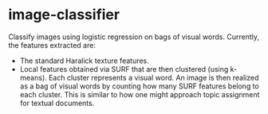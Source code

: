 # image-classifier
Classify images using logistic regression on bags of visual words.  Currently,
the features extracted are:

- The standard Haralick texture features.
- Local features obtained via SURF that are then clustered (using k-means).  Each cluster represents a visual word.  An image is then realized as a bag of visual words by counting how many SURF features belong to each cluster.  This is similar to how one might approach topic assignment for textual documents.
